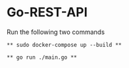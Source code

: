 # Go-REST-API

Run the following two commands

`** sudo docker-compose up --build **`

`** go run ./main.go **`
